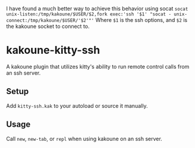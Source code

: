 I have found a much better way to achieve this behavior using socat
`socat unix-listen:/tmp/kakoune/$USER/$2,fork exec:'ssh '$1' "socat - unix-connect:/tmp/kakoune/$USER/'$2'"'`
Where `$1` is the ssh options, and `$2` is the kakoune socket to connect to.

# kakoune-kitty-ssh
A kakoune plugin that utilizes kitty's ability to run remote control calls from an ssh server.

## Setup
Add `kitty-ssh.kak` to your autoload or source it manually.

## Usage
Call `new`, `new-tab`, or `repl` when using kakoune on an ssh server.
